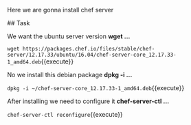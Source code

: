 Here we are gonna install chef server

## Task

We want the ubuntu server version **wget ...**

`wget https://packages.chef.io/files/stable/chef-server/12.17.33/ubuntu/16.04/chef-server-core_12.17.33-1_amd64.deb`{{execute}}

No we install this debian package **dpkg -i ...**

`dpkg -i ~/chef-server-core_12.17.33-1_amd64.deb`{{execute}}

After installing we need to configure it **chef-server-ctl ...**

`chef-server-ctl reconfigure`{{execute}}